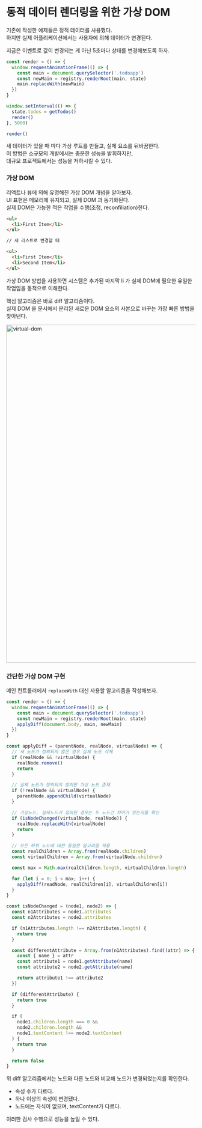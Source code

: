 # 동적 데이터 렌더링을 위한 가상 DOM

기존에 작성한 예제들은 정적 데이터를 사용했다.  
하지만 실제 어플리케이션에서는 사용자에 의해 데이터가 변경된다.

지금은 이벤트로 값이 변경되는 게 아닌 5초마다 상태를 변경해보도록 하자.

```javascript
const render = () => {
  window.requestAnimationFrame(() => {
    const main = document.querySelector('.todoapp')
    const newMain = registry.renderRoot(main, state)
    main.replaceWith(newMain)
  })
}

window.setInterval(() => {
  state.todos = getTodos()
  render()
}, 5000)

render()
```

새 데이터가 있을 때 마다 가상 루트를 만들고, 실제 요소를 뒤바꿈한다.  
이 방법은 소규모의 개발에서는 충분한 성능을 발휘하지만,  
대규모 프로젝트에서는 성능을 저하시킬 수 있다.

### 가상 DOM

리액트나 뷰에 의해 유명해진 가상 DOM 개념을 알아보자.  
UI 표현은 메모리에 유지되고, 실제 DOM 과 동기화된다.  
실제 DOM은 가능한 적은 작업을 수행(조정, reconfiliation)한다.

```html
<ul>
  <li>First Item</li>
</ul>

// 새 리스트로 변경할 때

<ul>
  <li>First Item</li>
  <li>Second Item</li>
</ul>
```

가상 DOM 방법을 사용하면 시스템은 추가된 마지막 li 가 실제 DOM에 필요한 유일한 작업임을 동적으로 이해한다.

핵심 알고리즘은 바로 diff 알고리즘이다.  
실제 DOM 을 문서에서 분리된 새로운 DOM 요소의 사본으로 바꾸는 가장 빠른 방법을 찾아낸다.

<img width="900" alt="virtual-dom" src="https://user-images.githubusercontent.com/71164350/111196421-9867e600-8600-11eb-8c2f-ad9bc3b0adcc.png">

### 간단한 가상 DOM 구현

메인 컨트롤러에서 `replaceWith` 대신 사용할 알고리즘을 작성해보자.

```javascript
const render = () => {
  window.requestAnimationFrame(() => {
    const main = document.querySelector('.todoapp')
    const newMain = registry.renderRoot(main, state)
    applyDiff(document.body, main, newMain)
  })
}
```

```javascript
const applyDiff = (parentNode, realNode, virtualNode) => {
  // 새 노드가 정의되지 않은 경우 실제 노드 삭제
  if (realNode && !virtualNode) {
    realNode.remove()
    return
  }

  // 실제 노드가 정의되지 않지만 가상 노드 존재
  if (!realNode && virtualNode) {
    parentNode.appendChild(virtualNode)
  }

  // 가상노드, 실제노드가 정의된 경우는 두 노드간 차이가 있는지를 확인
  if (isNodeChanged(virtualNode, realNode)) {
    realNode.replaceWith(virtualNode)
    return
  }

  // 모든 하위 노드에 대한 동일한 알고리즘 적용
  const realChildren = Array.from(realNode.children)
  const virtualChildren = Array.from(virtualNode.children)

  const max = Math.max(realChildren.length, virtualChildren.length)

  for (let i = 0; i < max; i++) {
    applyDiff(readNode, realChildren[i], virtualChildren[i])
  }
}

const isNodeChanged = (node1, node2) => {
  const n1Attributes = node1.attributes
  const n2Attributes = node2.attributes

  if (n1Attributes.length !== n2Attributes.length) {
    return true
  }

  const differentAttribute = Array.from(n1Attributes).find((attr) => {
    const { name } = attr
    const attribute1 = node1.getAttribute(name)
    const attribute2 = node2.getAttribute(name)

    return attribute1 !== attribute2
  })

  if (differentAttribute) {
    return true
  }

  if (
    node1.children.length === 0 &&
    node2.children.length &&
    node1.textContent !== node2.textContent
  ) {
    return true
  }

  return false
}
```

위 diff 알고리즘에서는 노드와 다른 노드와 비교해 노드가 변경되었는지를 확인한다.

- 속성 수가 다르다.
- 하나 이상의 속성이 변경됐다.
- 노드에는 자식이 없으며, textContent가 다르다.

이러한 검사 수행으로 성능을 높일 수 있다.
